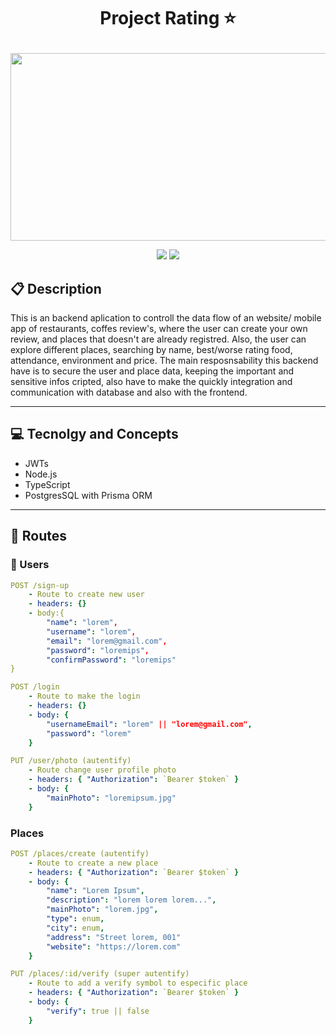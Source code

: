 # <p align = "center"> Project Rating ⭐</p>

<p align="center">
   <img src="https://www.impactplus.com/hubfs/customer-reviews-in-sales-featured.jpg" width="600" height="300" object-fit="cover"/>
</p>

<p align = "center">
   <img src="https://img.shields.io/badge/author-lucasmartinso-4dae71?style=flat-square" />
   <img src="https://img.shields.io/github/languages/count/lucasmartinso/projeto20-repoprovas?color=4dae71&style=flat-square" />
</p>


##  :clipboard: Description

This is an backend aplication to controll the data flow of an website/ mobile app of restaurants, coffes review's, where the user can create your own review, and places that doesn't are already registred. Also, the user can explore different places, searching by name, best/worse rating food, attendance, environment and price. The main resposnsability this backend have is to secure the user and place data, keeping the important and sensitive infos cripted, also have to make the quickly integration and communication with database and also with the frontend. 
***

## :computer:	 Tecnolgy and Concepts 

- JWTs
- Node.js
- TypeScript
- PostgresSQL with Prisma ORM

***

## :rocket: Routes

### 👥 Users 

```yml
POST /sign-up
    - Route to create new user
    - headers: {}
    - body:{
        "name": "lorem",
        "username": "lorem",
        "email": "lorem@gmail.com",
        "password": "loremips",
        "confirmPassword": "loremips"
}
```
    
```yml 
POST /login
    - Route to make the login
    - headers: {}
    - body: {
        "usernameEmail": "lorem" || "lorem@gmail.com",
        "password": "lorem"
    }
```

```yml 
PUT /user/photo (autentify)
    - Route change user profile photo
    - headers: { "Authorization": `Bearer $token` }
    - body: {
        "mainPhoto": "loremipsum.jpg"
    }
```

### Places  

```yml 
POST /places/create (autentify)
    - Route to create a new place
    - headers: { "Authorization": `Bearer $token` }
    - body: {
        "name": "Lorem Ipsum",
        "description": "lorem lorem lorem...",
        "mainPhoto": "lorem.jpg",
        "type": enum,
        "city": enum,
        "address": "Street lorem, 001"
        "website": "https://lorem.com"
    }
```

```yml 
PUT /places/:id/verify (super autentify)
    - Route to add a verify symbol to especific place
    - headers: { "Authorization": `Bearer $token` }
    - body: {
        "verify": true || false 
    }
```
